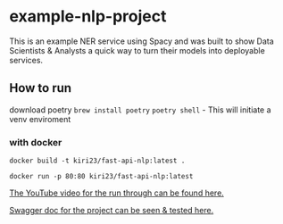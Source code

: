 # example-nlp-project
This is an example NER service using Spacy and was built to show Data Scientists & Analysts a quick way to turn their models into deployable services.

## How to run 
download poetry `brew install poetry` 
`poetry shell` - This will initiate a venv enviroment

### with docker 
`docker build -t kiri23/fast-api-nlp:latest . `

`docker run -p 80:80 kiri23/fast-api-nlp:latest`

[The YouTube video for the run through can be found here.](https://youtu.be/Maj9v-Ev7-4)

[Swagger doc for the project can be seen & tested here.](http://34.86.252.161/docs)
